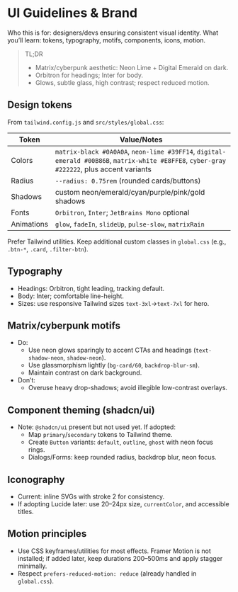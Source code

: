 # UI Guidelines & Brand

Who this is for: designers/devs ensuring consistent visual identity.
What you’ll learn: tokens, typography, motifs, components, icons, motion.

> TL;DR
> - Matrix/cyberpunk aesthetic: Neon Lime + Digital Emerald on dark.
> - Orbitron for headings; Inter for body.
> - Glows, subtle glass, high contrast; respect reduced motion.

## Design tokens

From `tailwind.config.js` and `src/styles/global.css`:

| Token | Value/Notes |
|---|---|
| Colors | `matrix-black #0A0A0A`, `neon-lime #39FF14`, `digital-emerald #00B86B`, `matrix-white #E8FFE8`, `cyber-gray #222222`, plus accent variants |
| Radius | `--radius: 0.75rem` (rounded cards/buttons) |
| Shadows | custom neon/emerald/cyan/purple/pink/gold shadows |
| Fonts | `Orbitron`, `Inter`; `JetBrains Mono` optional |
| Animations | `glow`, `fadeIn`, `slideUp`, `pulse-slow`, `matrixRain` |

Prefer Tailwind utilities. Keep additional custom classes in `global.css` (e.g., `.btn-*`, `.card`, `.filter-btn`).

## Typography

- Headings: Orbitron, tight leading, tracking default.
- Body: Inter; comfortable line-height.
- Sizes: use responsive Tailwind sizes `text-3xl`→`text-7xl` for hero.

## Matrix/cyberpunk motifs

- Do:
  - Use neon glows sparingly to accent CTAs and headings (`text-shadow-neon`, `shadow-neon`).
  - Use glassmorphism lightly (`bg-card/60`, `backdrop-blur-sm`).
  - Maintain contrast on dark background.
- Don’t:
  - Overuse heavy drop-shadows; avoid illegible low-contrast overlays.

## Component theming (shadcn/ui)

- Note: `@shadcn/ui` present but not used yet. If adopted:
  - Map `primary`/`secondary` tokens to Tailwind theme.
  - Create `Button` variants: `default`, `outline`, `ghost` with neon focus rings.
  - Dialogs/Forms: keep rounded radius, backdrop blur, neon focus.

## Iconography

- Current: inline SVGs with stroke 2 for consistency.
- If adopting Lucide later: use 20–24px size, `currentColor`, and accessible titles.

## Motion principles

- Use CSS keyframes/utilities for most effects. Framer Motion is not installed; if added later, keep durations 200–500ms and apply stagger minimally.
- Respect `prefers-reduced-motion: reduce` (already handled in `global.css`).
